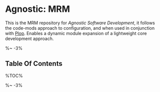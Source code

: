 # Agnostic: MRM

This is the MRM repository for _Agnostic Software Development_, it follows the code-mods approach to configuration, and when used in conjunction with [Plop](https://github.com/amwmedia/plop). Enables a dynamic module expansion of a lightweight core development approach.

%~ -3%

## Table Of Contents

%TOC%

%~ -3%
